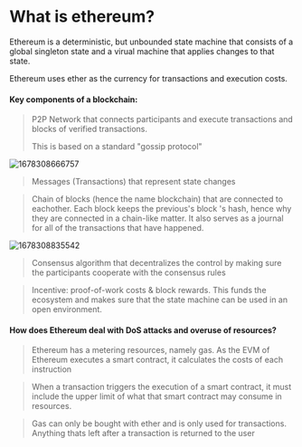 # What is ethereum?

Ethereum is a deterministic, but unbounded state machine that consists of a global singleton state and a virual machine that applies changes to that state.

Ethereum uses ether as the currency for transactions and execution costs.

#### Key components of a blockchain:

> P2P Network that connects participants and execute transactions and blocks of verified transactions.
>
> This is based on a standard "gossip protocol"

![1678308666757](<../Mastering Ethereum Book/image/Chapter1-Whatisethereum/1678308666757.png>)

> Messages (Transactions) that represent state changes

> Chain of blocks (hence the name blockchain) that are connected to eachother. Each block keeps the previous's block 's hash, hence why they are connected in a chain-like matter. It also serves as a journal for all of the transactions that have happened.

![1678308835542](<../Mastering Ethereum Book/image/Chapter1-Whatisethereum/1678308835542.png>)

> Consensus algorithm that decentralizes the control by making sure the participants cooperate with the consensus rules

> Incentive: proof-of-work costs & block rewards. This funds the ecosystem and makes sure that the state machine can be used in an open environment.

#### How does Ethereum deal with DoS attacks and overuse of resources?

> Ethereum has a metering resources, namely gas. As the EVM of Ethereum executes a smart contract, it calculates the costs of each instruction

> When a transaction triggers the execution of a smart contract, it must include the upper limit of what that smart contract may consume in resources.

> Gas can only be bought with ether and is only used for transactions. Anything thats left after a transaction is returned to the user

